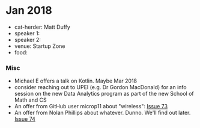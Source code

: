 
# Jan 2018

- cat-herder: Matt Duffy
- speaker 1: 
- speaker 2:
- venue: Startup Zone 
- food: 

### Misc

* Michael E offers a talk on Kotlin. Maybe Mar 2018
* consider reaching out to UPEI (e.g. Dr Gordon MacDonald) for an info session on the new Data Analytics program as part of the new School of Math and CS
* An offer from GitHub user microp11 about "wireless": [Issue 73](https://github.com/peidevs/Event_Resources/issues/73)
* An offer from Nolan Phillips about whatever. Dunno. We'll find out later. [Issue 74](https://github.com/peidevs/Event_Resources/issues/74)

